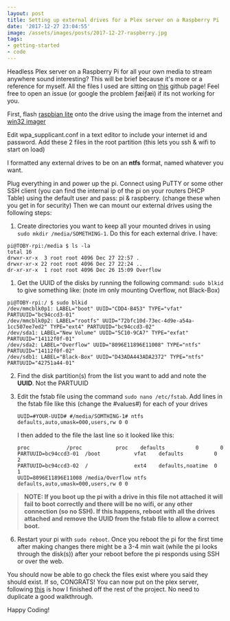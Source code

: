 ```yaml
---
layout: post
title: Setting up external drives for a Plex server on a Raspberry Pi
date: '2017-12-27 23:04:55'
image: /assets/images/posts/2017-12-27-raspberry.jpg
tags:
- getting-started
- code
---
```


Headless Plex server on a Raspberry Pi for all your own media to stream anywhere sound interesting? This will be brief because it's more or a reference for myself. All the files I used are sitting on [this](https://github.com/GitToby/Plex-Pi) github page! Feel free to open an issue  (or google the problem ­ƒæì­ƒæì) if its not working for you.

First, flash [raspbian lite](https://www.raspberrypi.org/downloads/raspbian/) onto the drive using the image from the internet and [win32 imager](https://sourceforge.net/projects/win32diskimager/)

Edit wpa_supplicant.conf in a text editor to include your internet id and password. Add these 2 files in the root partition (this lets you ssh & wifi to start on load)

I formatted any external drives to be on an **ntfs** format, named whatever you want.

Plug everything in and power up the pi. Connect using PuTTY or some other SSH client (you can find the internal ip of the pi on your routers DHCP Table) using the default user and pass: pi & raspberry. (change these when you get in for security) Then we can mount our external drives using the following steps:

 1. Create directories you want to keep all your mounted drives in using `sudo mkdir /media/SOMETHING-1`. Do this for each external drive. I have:

```
pi@TOBY-rpi:/media $ ls -la
total 16
drwxr-xr-x  3 root root 4096 Dec 27 22:57 .
drwxr-xr-x 22 root root 4096 Dec 27 22:24 ..
dr-xr-xr-x  1 root root 4096 Dec 26 15:09 Overflow
```

 1. Get the UUID of the disks by running the following command: `sudo blkid` to give something like: (note im only mounting Overflow, not Black-Box)

```
pi@TOBY-rpi:/ $ sudo blkid
/dev/mmcblk0p1: LABEL="boot" UUID="CDD4-B453" TYPE="vfat" PARTUUID="bc94ccd3-01"
/dev/mmcblk0p2: LABEL="rootfs" UUID="72bfc10d-73ec-4d9e-a54a-1cc507ee7ed2" TYPE="ext4" PARTUUID="bc94ccd3-02"
/dev/sda1: LABEL="New Volume" UUID="5C10-9CA7" TYPE="exfat" PARTUUID="14112f0f-01"
/dev/sda2: LABEL="Overflow" UUID="8096E11896E11008" TYPE="ntfs" PARTUUID="14112f0f-02"
/dev/sdb1: LABEL="Black-Box" UUID="D43ADA443ADA2372" TYPE="ntfs" PARTUUID="42751a44-01"
```

 2. Find the disk partition(s) from the list you want to add and note the **UUID**. Not the PARTUUID

 3. Edit the fstab file using the command `sudo nano /etc/fstab`. Add lines in the fstab file like this (change the #values#) for each of your drives

    ```
    UUID=#YOUR-UUID# #/media/SOMTHING-1# ntfs defaults,auto,umask=000,users,rw 0 0
    ```
    I then added to the file the last line so it looked like this:
    ``` 
    proc            /proc           proc    defaults          0       0
    PARTUUID=bc94ccd3-01  /boot           vfat    defaults          0       2
    PARTUUID=bc94ccd3-02  /               ext4    defaults,noatime  0       1
    UUID=8096E11896E11008 /media/Overflow ntfs defaults,auto,umask=000,users,rw 0 0
    ```
  > **NOTE: If you boot up the pi with a drive in this file not attached it will fail to boot correctly and there will be no wifi, or any other connection (so no SSH). If this happens, reboot with all the drives attached and remove the UUID from the fstab file to allow a correct boot.**
  
 6. Restart your pi with `sudo reboot`. Once you reboot the pi for the first time after making changes there might be a 3-4 min wait (while the pi looks through the disk(s)) after your reboot before the pi responds using SSH or over the web.

You should now be able to go check the files exist where you said they should exist. If so, CONGRATS! You can now put on the plex server, following [this](https://thepi.io/how-to-set-up-a-raspberry-pi-plex-server/) is how I finished off the rest of the project. No need to duplicate a good walkthrough.

Happy Coding!